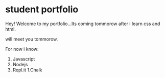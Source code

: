 # student portfolio

Hey! Welcome to my portfolio...Its coming tommorow after i learn css and html.

will meet you tommorow.

For now i know:

1. Javascript
1. Nodejs
1. Repl.it
1.Chalk

